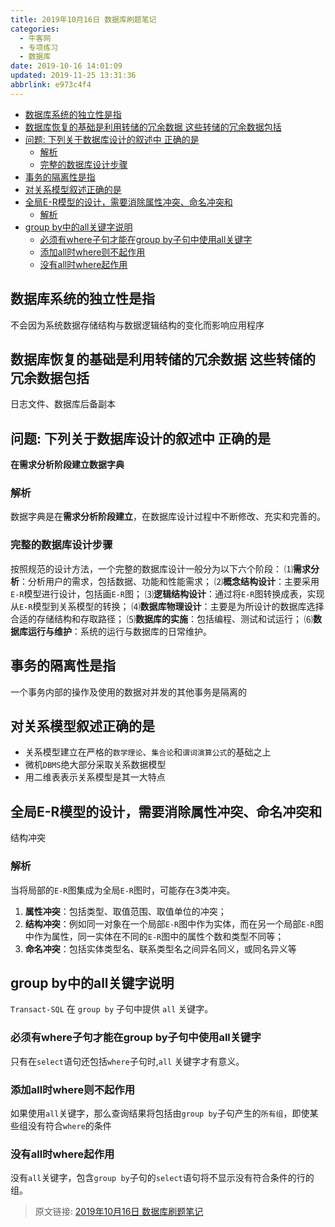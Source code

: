```yaml
---
title: 2019年10月16日 数据库刷题笔记
categories: 
  - 牛客网
  - 专项练习
  - 数据库
date: 2019-10-16 14:01:09
updated: 2019-11-25 13:31:36
abbrlink: e973c4f4
---
```

<div id='my_toc'>

- [数据库系统的独立性是指](/exam/e973c4f4/#数据库系统的独立性是指)
- [数据库恢复的基础是利用转储的冗余数据 这些转储的冗余数据包括](/exam/e973c4f4/#数据库恢复的基础是利用转储的冗余数据-这些转储的冗余数据包括)
- [问题: 下列关于数据库设计的叙述中 正确的是](/exam/e973c4f4/#问题-下列关于数据库设计的叙述中-正确的是)
    - [解析](/exam/e973c4f4/#解析)
    - [完整的数据库设计步骤](/exam/e973c4f4/#完整的数据库设计步骤)
- [事务的隔离性是指](/exam/e973c4f4/#事务的隔离性是指)
- [对关系模型叙述正确的是](/exam/e973c4f4/#对关系模型叙述正确的是)
- [全局E-R模型的设计，需要消除属性冲突、命名冲突和](/exam/e973c4f4/#全局E-R模型的设计，需要消除属性冲突、命名冲突和)
    - [解析](/exam/e973c4f4/#解析)
- [group by中的all关键字说明](/exam/e973c4f4/#group-by中的all关键字说明)
    - [必须有where子句才能在group by子句中使用all关键字](/exam/e973c4f4/#必须有where子句才能在group-by子句中使用all关键字)
    - [添加all时where则不起作用](/exam/e973c4f4/#添加all时where则不起作用)
    - [没有all时where起作用](/exam/e973c4f4/#没有all时where起作用)

</div>
<!--more-->
<script>if (navigator.platform.toLowerCase() == 'win32'){document.getElementById('my_toc').style.display = 'none';}</script>

<!--end-->
<!--SSTStart-->
## 数据库系统的独立性是指 ##
不会因为系统数据存储结构与数据逻辑结构的变化而影响应用程序
## 数据库恢复的基础是利用转储的冗余数据 这些转储的冗余数据包括 ##
日志文件、数据库后备副本
## 问题: 下列关于数据库设计的叙述中 正确的是 ##
**在需求分析阶段建立数据字典**
### 解析 ###
数据字典是在**需求分析阶段建立**，在数据库设计过程中不断修改、充实和完善的。
### 完整的数据库设计步骤 ###
按照规范的设计方法，一个完整的数据库设计一般分为以下六个阶段：
⑴**需求分析**：分析用户的需求，包括数据、功能和性能需求；
⑵**概念结构设计**：主要采用`E-R`模型进行设计，包括画`E-R`图；
⑶**逻辑结构设计**：通过将`E-R`图转换成表，实现从`E-R`模型到关系模型的转换；
⑷**数据库物理设计**：主要是为所设计的数据库选择合适的存储结构和存取路径；
⑸**数据库的实施**：包括编程、测试和试运行；
⑹**数据库运行与维护**：系统的运行与数据库的日常维护。

## 事务的隔离性是指 ##
一个事务内部的操作及使用的数据对并发的其他事务是隔离的

## 对关系模型叙述正确的是 ##
- 关系模型建立在严格的`数学理论`、`集合论`和`谓词演算公式`的基础之上
- 微机`DBMS`绝大部分采取关系数据模型
- 用二维表表示关系模型是其一大特点

## 全局E-R模型的设计，需要消除属性冲突、命名冲突和 ##
结构冲突
### 解析 ###
 当将局部的`E-R`图集成为全局`E-R`图时，可能存在3类冲突。
1. **属性冲突**：包括类型、取值范围、取值单位的冲突；
2. **结构冲突**：例如同一对象在一个局部`E-R`图中作为实体，而在另一个局部`E-R`图中作为属性，同一实体在不同的`E-R`图中的属性个数和类型不同等；
3. **命名冲突**：包括实体类型名、联系类型名之间异名同义，或同名异义等

## group by中的all关键字说明 ##
`Transact-SQL` 在 `group by` 子句中提供 `all` 关键字。
### 必须有where子句才能在group by子句中使用all关键字 ###
只有在`select`语句还包括`where`子句时,`all` 关键字才有意义。
### 添加all时where则不起作用  ###
如果使用`all`关键字，那么查询结果将包括由`group by`子句产生的`所有组`，即使某些组没有符合`where`的条件
### 没有all时where起作用 ###
没有`all`关键字，包含`group by`子句的`select`语句将不显示没有符合条件的行的组。

<!--SSTStop-->
>原文链接: [2019年10月16日 数据库刷题笔记](https://lanlan2017.github.io/blog/e973c4f4/)
